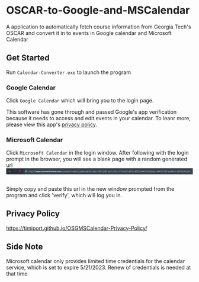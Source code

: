 # OSCAR-to-Google-and-MSCalendar
A application to automatically fetch course information from Georgia Tech's OSCAR and convert it in to events in Google calendar and Microsoft Calendar

## Get Started

Run `Calendar-Converter.exe` to launch the program

### Google Calendar
Click `Google Calendar` which will bring you to the login page. 

This software has gone through and passed Google's app verification because it needs to access and edit events in your calendar. To leanr more, please view this app's [privacy policy](#privacy-policy).

### Microsoft Calendar
Click `Microsoft Calendar` in the login window.
After following with the login prompt in the browser, you will see a blank page with a random generated url
![alt text](gui/icon/MSLogin.PNG)

Simply copy and paste this url in the new window prompted from the program and click 'verify', which will log you in.

## Privacy Policy
https://timiport.github.io/OSGMSCalendar-Privacy-Policy/

## Side Note
Microsoft calendar only provides limited time credentials for the calendar service, which is set to expire 5/21/2023. Renew of credentials is needed at that time
